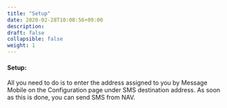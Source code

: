 ```yaml
---
title: "Setup"
date: 2020-02-28T10:08:56+09:00
description: 
draft: false
collapsible: false
weight: 1
---
```


#### Setup:

All you need to do is to enter the address assigned to you by Message Mobile on the Configuration page under SMS destination address. As soon as this is done, you can send SMS from NAV.